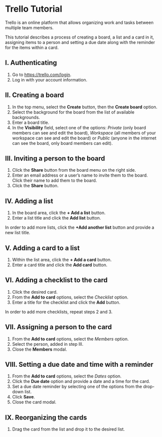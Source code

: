 # Trello Tutorial<br>

Trello is an online platform that allows organizing work and tasks between multiple team members. 

This tutorial describes a process of creating a board, a list and a card in it, assigning items to a person and setting a due date along with the reminder for the items within a card.

## I. Authenticating
1. Go to https://trello.com/login.
2. Log in with your account information.

## II. Creating a board
1. In the top menu, select the **Create** button, then the **Create board** option. 
2. Select the background for the board from the list of available backgrounds.
3. Enter a board title.
4. In the **Visibility** field, select one of the options: *Private* (only board members can see and edit the board), *Workspace* (all members of your workspace can see and edit the board) or *Public* (anyone in the internet can see the board, only board members can edit).

## III. Inviting a person to the board
1. Click the **Share** button from the board menu on the right side. 
2. Enter an email address or a user’s name to invite them to the board. Click their name to add them to the board.
3. Click the **Share** button.

## IV. Adding a list
1. In the board area, click the **+ Add a list** button. 
2. Enter a list title and click the **Add list** button.

In order to add more lists, click the **+Add another list** button and provide a new list title.

## V. Adding a card to a list
1. Within the list area, click the **+ Add a card** button.
2. Enter a card title and click the **Add card** button.

## VI. Adding a checklist to the card
1. Click the desired card.
2. From the **Add to card** options, select the *Checklist* option.
3. Enter a title for the checklist and click the **Add** button.

In order to add more checklists, repeat steps 2 and 3.

## VII. Assigning a person to the card
1. From the **Add to card** options, select the *Members* option.
2. Select the person, added in step III.
3. Close the **Members** modal.

## VIII. Setting a due date and time with a reminder
1. From the **Add to card** options, select the *Dates* option.
2. Click the **Due date** option and provide a date and a time for the card.
3. Set a due date reminder by selecting one of the options from the drop-down list.
4. Click **Save**.
5. Close the card modal.

## IX. Reorganizing the cards
1. Drag the card from the list and drop it to the desired list.
